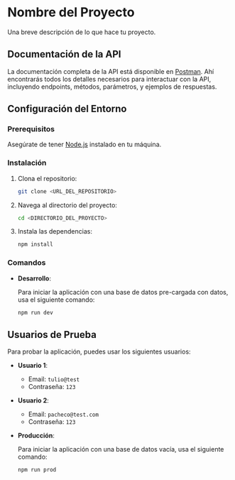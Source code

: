 # Nombre del Proyecto

Una breve descripción de lo que hace tu proyecto.

## Documentación de la API

La documentación completa de la API está disponible en [Postman](https://documenter.getpostman.com/view/34678272/2sAXjSxoQc). Ahí encontrarás todos los detalles necesarios para interactuar con la API, incluyendo endpoints, métodos, parámetros, y ejemplos de respuestas.

## Configuración del Entorno

### Prerequisitos

Asegúrate de tener [Node.js](https://nodejs.org/) instalado en tu máquina.

### Instalación

1. Clona el repositorio:

    ```bash
    git clone <URL_DEL_REPOSITORIO>
    ```

2. Navega al directorio del proyecto:

    ```bash
    cd <DIRECTORIO_DEL_PROYECTO>
    ```

3. Instala las dependencias:

    ```bash
    npm install
    ```

### Comandos

- **Desarrollo**: 

    Para iniciar la aplicación con una base de datos pre-cargada con datos, usa el siguiente comando:

    ```bash
    npm run dev
    ```

## Usuarios de Prueba

Para probar la aplicación, puedes usar los siguientes usuarios:

- **Usuario 1**:
  - Email: `tulio@test`
  - Contraseña: `123`

- **Usuario 2**:
  - Email: `pacheco@test.com`
  - Contraseña: `123`

- **Producción**: 

    Para iniciar la aplicación con una base de datos vacía, usa el siguiente comando:

    ```bash
    npm run prod
    ```